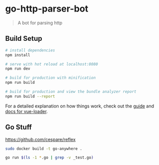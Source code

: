 # go-http-parser-bot

> A bot for parsing http

## Build Setup

``` bash
# install dependencies
npm install

# serve with hot reload at localhost:8080
npm run dev

# build for production with minification
npm run build

# build for production and view the bundle analyzer report
npm run build --report
```

For a detailed explanation on how things work, check out the [guide](http://vuejs-templates.github.io/webpack/) and [docs for vue-loader](http://vuejs.github.io/vue-loader).


## Go Stuff

https://github.com/cespare/reflex

```bash
sudo docker build -t go-anywhere .

go run $(ls -1 *.go | grep -v _test.go)
```
